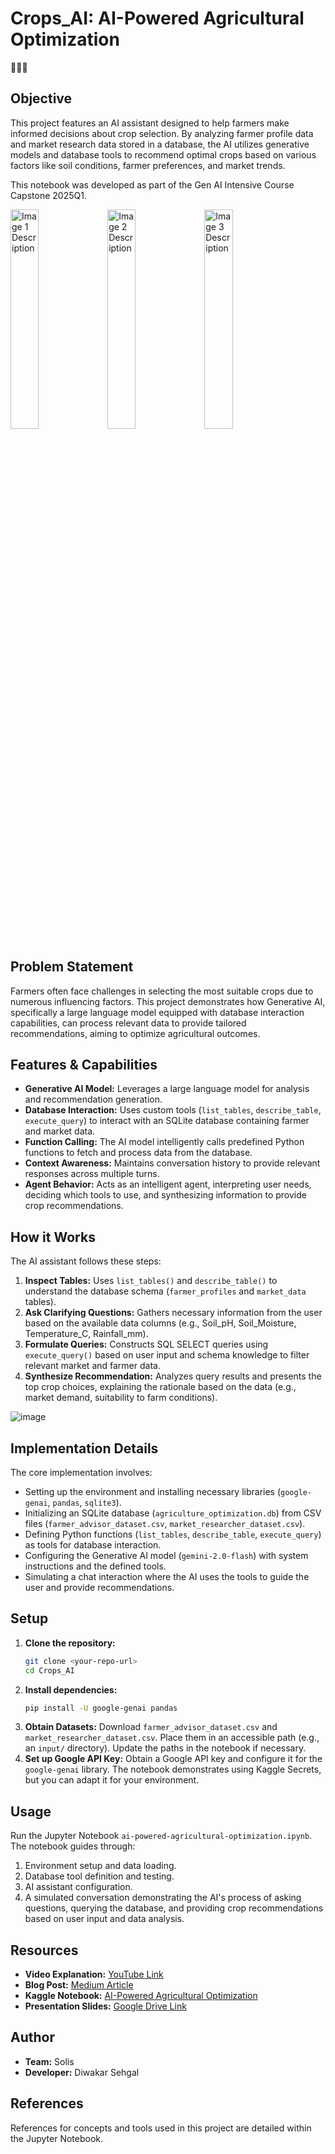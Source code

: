 # Crops_AI: AI-Powered Agricultural Optimization

🌾🌾🌾

## Objective

This project features an AI assistant designed to help farmers make informed decisions about crop selection. By analyzing farmer profile data and market research data stored in a database, the AI utilizes generative models and database tools to recommend optimal crops based on various factors like soil conditions, farmer preferences, and market trends.

This notebook was developed as part of the Gen AI Intensive Course Capstone 2025Q1.

<div>
  <img src="https://github.com/user-attachments/assets/b259c2e1-e653-4c89-94bc-75a9711927d3" alt="Image 1 Description" width="30%" />
  <img src="https://github.com/user-attachments/assets/7874b352-f5a0-4e60-8f1e-e8dcc882c9a0" alt="Image 2 Description" width="30%" />
  <img src="https://github.com/user-attachments/assets/b268e163-dace-4b69-a7b3-3d26bafd5dab" alt="Image 3 Description" width="30%" />
</div>

## Problem Statement

Farmers often face challenges in selecting the most suitable crops due to numerous influencing factors. This project demonstrates how Generative AI, specifically a large language model equipped with database interaction capabilities, can process relevant data to provide tailored recommendations, aiming to optimize agricultural outcomes.

## Features & Capabilities

* **Generative AI Model:** Leverages a large language model for analysis and recommendation generation.
* **Database Interaction:** Uses custom tools (`list_tables`, `describe_table`, `execute_query`) to interact with an SQLite database containing farmer and market data.
* **Function Calling:** The AI model intelligently calls predefined Python functions to fetch and process data from the database.
* **Context Awareness:** Maintains conversation history to provide relevant responses across multiple turns.
* **Agent Behavior:** Acts as an intelligent agent, interpreting user needs, deciding which tools to use, and synthesizing information to provide crop recommendations.

## How it Works

The AI assistant follows these steps:

1.  **Inspect Tables:** Uses `list_tables()` and `describe_table()` to understand the database schema (`farmer_profiles` and `market_data` tables).
2.  **Ask Clarifying Questions:** Gathers necessary information from the user based on the available data columns (e.g., Soil_pH, Soil_Moisture, Temperature_C, Rainfall_mm).
3.  **Formulate Queries:** Constructs SQL SELECT queries using `execute_query()` based on user input and schema knowledge to filter relevant market and farmer data.
4.  **Synthesize Recommendation:** Analyzes query results and presents the top crop choices, explaining the rationale based on the data (e.g., market demand, suitability to farm conditions).

![image](https://github.com/user-attachments/assets/a109ee6a-c34e-4f49-811c-c8f3552bdc9d)


## Implementation Details

The core implementation involves:

* Setting up the environment and installing necessary libraries (`google-genai`, `pandas`, `sqlite3`).
* Initializing an SQLite database (`agriculture_optimization.db`) from CSV files (`farmer_advisor_dataset.csv`, `market_researcher_dataset.csv`).
* Defining Python functions (`list_tables`, `describe_table`, `execute_query`) as tools for database interaction.
* Configuring the Generative AI model (`gemini-2.0-flash`) with system instructions and the defined tools.
* Simulating a chat interaction where the AI uses the tools to guide the user and provide recommendations.

## Setup

1.  **Clone the repository:**
    ```bash
    git clone <your-repo-url>
    cd Crops_AI
    ```
2.  **Install dependencies:**
    ```bash
    pip install -U google-genai pandas
    ```
3.  **Obtain Datasets:** Download `farmer_advisor_dataset.csv` and `market_researcher_dataset.csv`. Place them in an accessible path (e.g., an `input/` directory). Update the paths in the notebook if necessary.
4.  **Set up Google API Key:** Obtain a Google API key and configure it for the `google-genai` library. The notebook demonstrates using Kaggle Secrets, but you can adapt it for your environment.

## Usage

Run the Jupyter Notebook `ai-powered-agricultural-optimization.ipynb`. The notebook guides through:

1.  Environment setup and data loading.
2.  Database tool definition and testing.
3.  AI assistant configuration.
4.  A simulated conversation demonstrating the AI's process of asking questions, querying the database, and providing crop recommendations based on user input and data analysis.

## Resources

* **Video Explanation:** [YouTube Link](https://www.youtube.com/watch?v=ruBfTk3kz8E)
* **Blog Post:** [Medium Article](https://medium.com/@diwakarsehgal02/gen-ai-intensive-course-capstone-2025q1-c2cff0e65736)
* **Kaggle Notebook:** [AI-Powered Agricultural Optimization](https://www.kaggle.com/code/diwakarsehgal/ai-powered-agricultural-optimization/notebook#Tool-Definition-and-Testing)
* **Presentation Slides:** [Google Drive Link](https://drive.google.com/file/d/1uiOUlyV493eH4hcgy5UtVTmyHAlbUcCR/view?usp=sharing)

## Author

* **Team:** Solis
* **Developer:** Diwakar Sehgal

## References

References for concepts and tools used in this project are detailed within the Jupyter Notebook.
